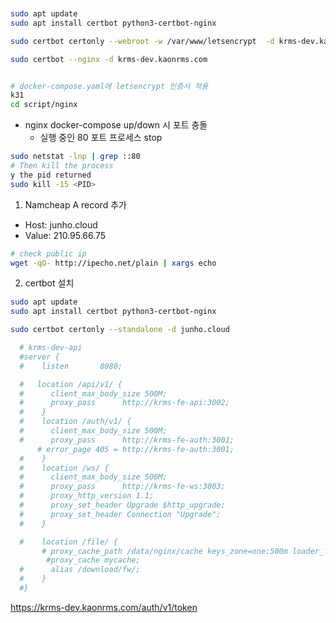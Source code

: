 



```sh


sudo apt update
sudo apt install certbot python3-certbot-nginx

sudo certbot certonly --webroot -w /var/www/letsencrypt  -d krms-dev.kaonrms.com

sudo certbot --nginx -d krms-dev.kaonrms.com


# docker-compose.yaml에 letsencrypt 인증서 적용
k31
cd script/nginx
```


- nginx docker-compose up/down 시 포트 충돌
  - 실행 중인 80 포트 프로세스 stop

```sh
sudo netstat -lnp | grep ::80
# Then kill the process 
y the pid returned
sudo kill -15 <PID>
```

1. Namcheap A record 추가
- Host: junho.cloud
- Value: 210.95.66.75

```sh
# check public ip
wget -qO- http://ipecho.net/plain | xargs echo
```

2. certbot 설치

```sh
sudo apt update
sudo apt install certbot python3-certbot-nginx

sudo certbot certonly --standalone -d junho.cloud
```



```conf
  # krms-dev-api
  #server {
  #    listen       8080;

  #   location /api/v1/ {
  #      client_max_body_size 500M;
  #      proxy_pass      http://krms-fe-api:3002;
  #    }
  #    location /auth/v1/ {
  #      client_max_body_size 500M;
  #      proxy_pass      http://krms-fe-auth:3001;
      # error_page 405 = http://krms-fe-auth:3001;
  #    }
  #    location /ws/ {
  #      client_max_body_size 500M;
  #      proxy_pass      http://krms-fe-ws:3003;
  #      proxy_http_version 1.1;
  #      proxy_set_header Upgrade $http_upgrade;
  #      proxy_set_header Connection "Upgrade";
  #    }

  #    location /file/ {
       # proxy_cache_path /data/nginx/cache keys_zone=one:500m loader_files=100;
        #proxy_cache mycache;
  #      alias /download/fw/;
  #    }
  #}
```

https://krms-dev.kaonrms.com/auth/v1/token
